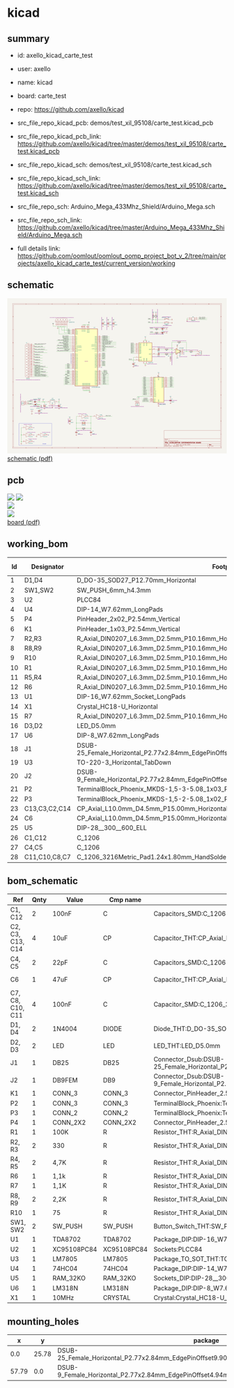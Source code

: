 # kicad
 
## summary 
* id: axello_kicad_carte_test
* user: axello
* name: kicad
* board: carte_test
* repo: https://github.com/axello/kicad
* src_file_repo_kicad_pcb: demos/test_xil_95108/carte_test.kicad_pcb
* src_file_repo_kicad_pcb_link: https://github.com/axello/kicad/tree/master/demos/test_xil_95108/carte_test.kicad_pcb
* src_file_repo_kicad_sch: demos/test_xil_95108/carte_test.kicad_sch
* src_file_repo_kicad_sch_link: https://github.com/axello/kicad/tree/master/demos/test_xil_95108/carte_test.kicad_sch

* src_file_repo_sch: Arduino_Mega_433Mhz_Shield/Arduino_Mega.sch
* src_file_repo_sch_link: https://github.com/axello/kicad/tree/master/Arduino_Mega_433Mhz_Shield/Arduino_Mega.sch
* full details link: https://github.com/oomlout/oomlout_oomp_project_bot_v_2/tree/main/projects/axello_kicad_carte_test/current_version/working  

## schematic  
![](working_schematic_600.png)  
[schematic (pdf)](working_schematic.pdf) 






















## pcb  
![](working_3d_600.png) 
![](working_3d_front_600.png)  
![](working_3d_back_600.png)  
![](working_600.png)  
[board (pdf)](working.pdf)  

## working_bom
| Id | Designator | Footprint | Quantity | Designation | Supplier and ref |  | None | 
| --- | --- | --- | --- | --- | --- | --- | --- | 
| 1 | D1,D4 | D_DO-35_SOD27_P12.70mm_Horizontal | 2 | 1N4004 |  |  | [''] | 
| 2 | SW1,SW2 | SW_PUSH_6mm_h4.3mm | 2 | SW_PUSH |  |  | [''] | 
| 3 | U2 | PLCC84 | 1 | XC95108PC84 |  |  | [''] | 
| 4 | U4 | DIP-14_W7.62mm_LongPads | 1 | 74HC04 |  |  | [''] | 
| 5 | P4 | PinHeader_2x02_P2.54mm_Vertical | 1 | CONN_2X2 |  |  | [''] | 
| 6 | K1 | PinHeader_1x03_P2.54mm_Vertical | 1 | CONN_3 |  |  | [''] | 
| 7 | R2,R3 | R_Axial_DIN0207_L6.3mm_D2.5mm_P10.16mm_Horizontal | 2 | 330 |  |  | [''] | 
| 8 | R8,R9 | R_Axial_DIN0207_L6.3mm_D2.5mm_P10.16mm_Horizontal | 2 | 2,2K |  |  | [''] | 
| 9 | R10 | R_Axial_DIN0207_L6.3mm_D2.5mm_P10.16mm_Horizontal | 1 | 75 |  |  | [''] | 
| 10 | R1 | R_Axial_DIN0207_L6.3mm_D2.5mm_P10.16mm_Horizontal | 1 | 100K |  |  | [''] | 
| 11 | R5,R4 | R_Axial_DIN0207_L6.3mm_D2.5mm_P10.16mm_Horizontal | 2 | 4,7K |  |  | [''] | 
| 12 | R6 | R_Axial_DIN0207_L6.3mm_D2.5mm_P10.16mm_Horizontal | 1 | 1,1k |  |  | [''] | 
| 13 | U1 | DIP-16_W7.62mm_Socket_LongPads | 1 | TDA8702 |  |  | [''] | 
| 14 | X1 | Crystal_HC18-U_Horizontal | 1 | 10MHz |  |  | [''] | 
| 15 | R7 | R_Axial_DIN0207_L6.3mm_D2.5mm_P10.16mm_Horizontal | 1 | 1,1K |  |  | [''] | 
| 16 | D3,D2 | LED_D5.0mm | 2 | LED |  |  | [''] | 
| 17 | U6 | DIP-8_W7.62mm_LongPads | 1 | LM318N |  |  | [''] | 
| 18 | J1 | DSUB-25_Female_Horizontal_P2.77x2.84mm_EdgePinOffset9.90mm_Housed_MountingHolesOffset11.32mm | 1 | DB25 |  |  | [''] | 
| 19 | U3 | TO-220-3_Horizontal_TabDown | 1 | LM7805 |  |  | [''] | 
| 20 | J2 | DSUB-9_Female_Horizontal_P2.77x2.84mm_EdgePinOffset4.94mm_Housed_MountingHolesOffset7.48mm | 1 | DB9FEM |  |  | [''] | 
| 21 | P2 | TerminalBlock_Phoenix_MKDS-1,5-3-5.08_1x03_P5.08mm_Horizontal | 1 | CONN_3 |  |  | [''] | 
| 22 | P3 | TerminalBlock_Phoenix_MKDS-1,5-2-5.08_1x02_P5.08mm_Horizontal | 1 | CONN_2 |  |  | [''] | 
| 23 | C13,C3,C2,C14 | CP_Axial_L10.0mm_D4.5mm_P15.00mm_Horizontal | 4 | 10uF |  |  | [''] | 
| 24 | C6 | CP_Axial_L10.0mm_D4.5mm_P15.00mm_Horizontal | 1 | 47uF |  |  | [''] | 
| 25 | U5 | DIP-28__300__600_ELL | 1 | RAM_32KO |  |  | [''] | 
| 26 | C1,C12 | C_1206 | 2 | 100nF |  |  | [''] | 
| 27 | C4,C5 | C_1206 | 2 | 22pF |  |  | [''] | 
| 28 | C11,C10,C8,C7 | C_1206_3216Metric_Pad1.24x1.80mm_HandSolder | 4 | 100nF |  |  | [''] | 


## bom_schematic
| Ref | Qnty | Value | Cmp name | Footprint | Description | Vendor | DNP | 
| --- | --- | --- | --- | --- | --- | --- | --- | 
| C1, C12 | 2 | 100nF | C | Capacitors_SMD:C_1206 | Unpolarized capacitor |  |  | 
| C2, C3, C13, C14 | 4 | 10uF | CP | Capacitor_THT:CP_Axial_L10.0mm_D4.5mm_P15.00mm_Horizontal | Polarised capacitor |  |  | 
| C4, C5 | 2 | 22pF | C | Capacitors_SMD:C_1206 | Unpolarized capacitor |  |  | 
| C6 | 1 | 47uF | CP | Capacitor_THT:CP_Axial_L10.0mm_D4.5mm_P15.00mm_Horizontal | Polarised capacitor |  |  | 
| C7, C8, C10, C11 | 4 | 100nF | C | Capacitor_SMD:C_1206_3216Metric_Pad1.24x1.80mm_HandSolder | Unpolarized capacitor |  |  | 
| D1, D4 | 2 | 1N4004 | DIODE | Diode_THT:D_DO-35_SOD27_P12.70mm_Horizontal |  |  |  | 
| D2, D3 | 2 | LED | LED | LED_THT:LED_D5.0mm |  |  |  | 
| J1 | 1 | DB25 | DB25 | Connector_Dsub:DSUB-25_Female_Horizontal_P2.77x2.84mm_EdgePinOffset9.90mm_Housed_MountingHolesOffset11.32mm |  |  |  | 
| J2 | 1 | DB9FEM | DB9 | Connector_Dsub:DSUB-9_Female_Horizontal_P2.77x2.84mm_EdgePinOffset4.94mm_Housed_MountingHolesOffset7.48mm |  |  |  | 
| K1 | 1 | CONN_3 | CONN_3 | Connector_PinHeader_2.54mm:PinHeader_1x03_P2.54mm_Vertical |  |  |  | 
| P2 | 1 | CONN_3 | CONN_3 | TerminalBlock_Phoenix:TerminalBlock_Phoenix_MKDS-1,5-3-5.08_1x03_P5.08mm_Horizontal |  |  |  | 
| P3 | 1 | CONN_2 | CONN_2 | TerminalBlock_Phoenix:TerminalBlock_Phoenix_MKDS-1,5-2-5.08_1x02_P5.08mm_Horizontal |  |  |  | 
| P4 | 1 | CONN_2X2 | CONN_2X2 | Connector_PinHeader_2.54mm:PinHeader_2x02_P2.54mm_Vertical |  |  |  | 
| R1 | 1 | 100K | R | Resistor_THT:R_Axial_DIN0207_L6.3mm_D2.5mm_P10.16mm_Horizontal | Resistor |  |  | 
| R2, R3 | 2 | 330 | R | Resistor_THT:R_Axial_DIN0207_L6.3mm_D2.5mm_P10.16mm_Horizontal | Resistor |  |  | 
| R4, R5 | 2 | 4,7K | R | Resistor_THT:R_Axial_DIN0207_L6.3mm_D2.5mm_P10.16mm_Horizontal | Resistor |  |  | 
| R6 | 1 | 1,1k | R | Resistor_THT:R_Axial_DIN0207_L6.3mm_D2.5mm_P10.16mm_Horizontal | Resistor |  |  | 
| R7 | 1 | 1,1K | R | Resistor_THT:R_Axial_DIN0207_L6.3mm_D2.5mm_P10.16mm_Horizontal | Resistor |  |  | 
| R8, R9 | 2 | 2,2K | R | Resistor_THT:R_Axial_DIN0207_L6.3mm_D2.5mm_P10.16mm_Horizontal | Resistor |  |  | 
| R10 | 1 | 75 | R | Resistor_THT:R_Axial_DIN0207_L6.3mm_D2.5mm_P10.16mm_Horizontal | Resistor |  |  | 
| SW1, SW2 | 2 | SW_PUSH | SW_PUSH | Button_Switch_THT:SW_PUSH_6mm_h4.3mm |  |  |  | 
| U1 | 1 | TDA8702 | TDA8702 | Package_DIP:DIP-16_W7.62mm_Socket_LongPads |  |  |  | 
| U2 | 1 | XC95108PC84 | XC95108PC84 | Sockets:PLCC84 |  |  |  | 
| U3 | 1 | LM7805 | LM7805 | Package_TO_SOT_THT:TO-220-3_Horizontal_TabDown |  |  |  | 
| U4 | 1 | 74HC04 | 74HC04 | Package_DIP:DIP-14_W7.62mm_LongPads |  |  |  | 
| U5 | 1 | RAM_32KO | RAM_32KO | Sockets_DIP:DIP-28__300__600_ELL |  |  |  | 
| U6 | 1 | LM318N | LM318N | Package_DIP:DIP-8_W7.62mm_LongPads |  |  |  | 
| X1 | 1 | 10MHz | CRYSTAL | Crystal:Crystal_HC18-U_Horizontal |  |  |  | 


## mounting_holes
| x | y | package | value | ref | size | 
| --- | --- | --- | --- | --- | --- | 
| 0.0 | 25.78 | DSUB-25_Female_Horizontal_P2.77x2.84mm_EdgePinOffset9.90mm_Housed_MountingHolesOffset11.32mm | DB25 | J1 | m3 | 
| 57.79 | 0.0 | DSUB-9_Female_Horizontal_P2.77x2.84mm_EdgePinOffset4.94mm_Housed_MountingHolesOffset7.48mm | DB9FEM | J2 | m3 | 


